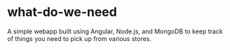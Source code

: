 # what-do-we-need
A simple webapp built using Angular, Node.js, and MongoDB to keep track of things you need to pick up from various stores. 
